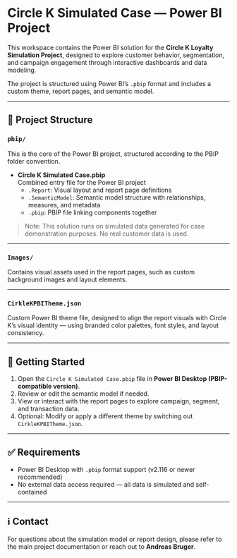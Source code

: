 # Circle K Simulated Case — Power BI Project

This workspace contains the Power BI solution for the **Circle K Loyalty Simulation Project**, designed to explore customer behavior, segmentation, and campaign engagement through interactive dashboards and data modeling.

The project is structured using Power BI’s `.pbip` format and includes a custom theme, report pages, and semantic model.

---

## 📁 Project Structure

### `pbip/`
This is the core of the Power BI project, structured according to the PBIP folder convention.

- **Circle K Simulated Case.pbip**  
  Combined entry file for the Power BI project  
  - `.Report`: Visual layout and report page definitions  
  - `.SemanticModel`: Semantic model structure with relationships, measures, and metadata  
  - `.pbip`: PBIP file linking components together  

> Note: This solution runs on simulated data generated for case demonstration purposes. No real customer data is used.

---

### `Images/`
Contains visual assets used in the report pages, such as custom background images and layout elements.

---

### `CirkleKPBITheme.json`
Custom Power BI theme file, designed to align the report visuals with Circle K’s visual identity — using branded color palettes, font styles, and layout consistency.

---

## 🚀 Getting Started

1. Open the `Circle K Simulated Case.pbip` file in **Power BI Desktop (PBIP-compatible version)**.
2. Review or edit the semantic model if needed.
3. View or interact with the report pages to explore campaign, segment, and transaction data.
4. Optional: Modify or apply a different theme by switching out `CirkleKPBITheme.json`.

---

## ✅ Requirements

- Power BI Desktop with `.pbip` format support (v2.116 or newer recommended)
- No external data access required — all data is simulated and self-contained

---

## ℹ️ Contact

For questions about the simulation model or report design, please refer to the main project documentation or reach out to **Andreas Bruger**.